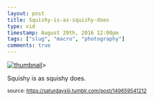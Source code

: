 ```yaml
---
layout: post
title: Squishy-is-as-squishy-does
type: vid
timestamp: August 29th, 2016 12:00pm
tags: ["slug", "macro", "photography"]
comments: true
---
```

[![thumbnail](http://i3.ytimg.com/vi/9fBfLDo-K48/hqdefault.jpg)](https://www.youtube.com/watch?v=9fBfLDo-K48)>
    
Squishy is as squishy does.
 
  
<small>source: https://saturdayxiii.tumblr.com/post/149659541212</small>